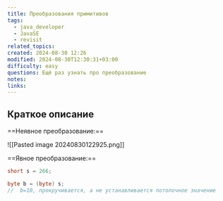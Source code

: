 ```yaml
---
title: Преобразования примитивов
tags:
  - java_developer
  - JavaSE
  - revisit
related_topics: 
created: 2024-08-30 12:26
modified: 2024-08-30T12:30:31+03:00
difficulty: easy
questions: Ещё раз узнать про преобразование
notes: 
links: 
---
```

## Краткое описание
==Неявное преобразование:==

![[Pasted image 20240830122925.png]]

==Явное преобразование:==

```java
short s = 266;

byte b = (byte) s; 
//  b=10, прокручивается, а не устанавливается потолочное значение
```